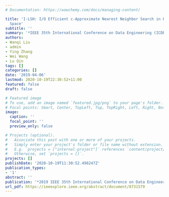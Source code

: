 ```yaml
---
# Documentation: https://wowchemy.com/docs/managing-content/

title: 'I-LSH: I/O Efficient c-Approximate Nearest Neighbor Search in High-Dimensional
  Space'
subtitle: ''
summary: '*IEEE 35th International Conference on Data Engineering (ICDE-19)*'
authors:
- Wanqi Liu
- admin
- Ying Zhang
- Wei Wang
- Lu Qin
tags: []
categories: []
date: '2019-04-06'
lastmod: 2020-10-19T22:30:52+11:00
featured: false
draft: false

# Featured image
# To use, add an image named `featured.jpg/png` to your page's folder.
# Focal points: Smart, Center, TopLeft, Top, TopRight, Left, Right, BottomLeft, Bottom, BottomRight.
image:
  caption: ''
  focal_point: ''
  preview_only: false

# Projects (optional).
#   Associate this post with one or more of your projects.
#   Simply enter your project's folder or file name without extension.
#   E.g. `projects = ["internal-project"]` references `content/project/deep-learning/index.md`.
#   Otherwise, set `projects = []`.
projects: []
publishDate: '2020-10-19T11:30:52.498247Z'
publication_types:
- '1'
abstract: ''
publication: '*2019 IEEE 35th International Conference on Data Engineering (ICDE)*'
url_pdf: https://ieeexplore.ieee.org/abstract/document/8731579
---
```

